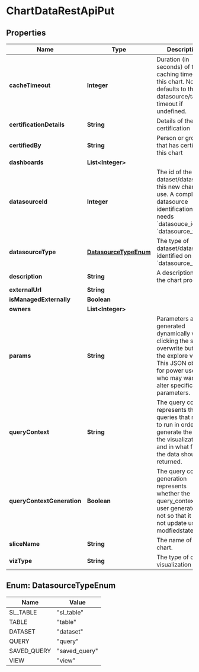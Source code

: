 # ChartDataRestApiPut

## Properties
Name | Type | Description | Notes
------------ | ------------- | ------------- | -------------
**cacheTimeout** | **Integer** | Duration (in seconds) of the caching timeout for this chart. Note this defaults to the datasource/table timeout if undefined. |  [optional]
**certificationDetails** | **String** | Details of the certification |  [optional]
**certifiedBy** | **String** | Person or group that has certified this chart |  [optional]
**dashboards** | **List&lt;Integer&gt;** |  |  [optional]
**datasourceId** | **Integer** | The id of the dataset/datasource this new chart will use. A complete datasource identification needs &#x60;datasouce_id&#x60; and &#x60;datasource_type&#x60;. |  [optional]
**datasourceType** | [**DatasourceTypeEnum**](#DatasourceTypeEnum) | The type of dataset/datasource identified on &#x60;datasource_id&#x60;. |  [optional]
**description** | **String** | A description of the chart propose. |  [optional]
**externalUrl** | **String** |  |  [optional]
**isManagedExternally** | **Boolean** |  |  [optional]
**owners** | **List&lt;Integer&gt;** |  |  [optional]
**params** | **String** | Parameters are generated dynamically when clicking the save or overwrite button in the explore view. This JSON object for power users who may want to alter specific parameters. |  [optional]
**queryContext** | **String** | The query context represents the queries that need to run in order to generate the data the visualization, and in what format the data should be returned. |  [optional]
**queryContextGeneration** | **Boolean** | The query context generation represents whether the query_contextis user generated or not so that it does not update user modfiedstate. |  [optional]
**sliceName** | **String** | The name of the chart. |  [optional]
**vizType** | **String** | The type of chart visualization used. |  [optional]

<a name="DatasourceTypeEnum"></a>
## Enum: DatasourceTypeEnum
Name | Value
---- | -----
SL_TABLE | &quot;sl_table&quot;
TABLE | &quot;table&quot;
DATASET | &quot;dataset&quot;
QUERY | &quot;query&quot;
SAVED_QUERY | &quot;saved_query&quot;
VIEW | &quot;view&quot;
